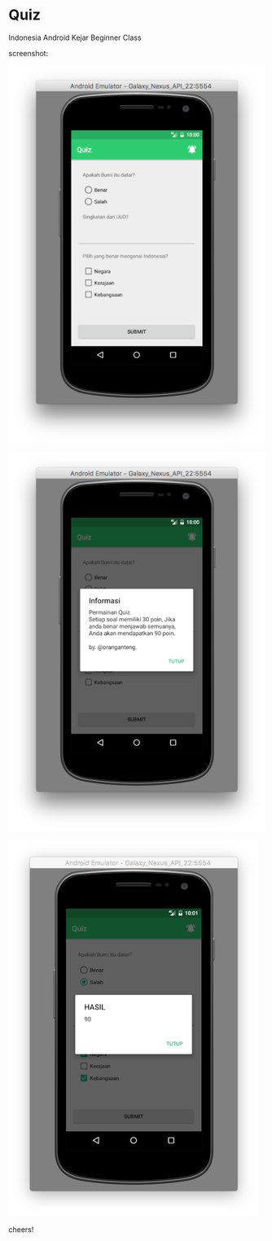 # Quiz
Indonesia Android Kejar Beginner Class

screenshot:

![test](https://raw.githubusercontent.com/abraincode/Quiz/master/screenshot/Screen%20Shot%202017-04-25%20at%2010.00.44%20PM.png)

![test](https://raw.githubusercontent.com/abraincode/Quiz/master/screenshot/Screen%20Shot%202017-04-25%20at%2010.00.58%20PM.png)

![test](https://raw.githubusercontent.com/abraincode/Quiz/master/screenshot/Screen%20Shot%202017-04-25%20at%2010.01.15%20PM.png)

cheers!
